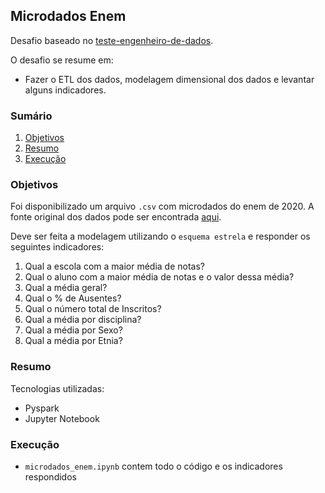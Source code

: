 ## Microdados Enem

Desafio baseado no [teste-engenheiro-de-dados](https://github.com/meshatech/teste-engenheiro-de-dados).

O desafio se resume em:

* Fazer o ETL dos dados, modelagem dimensional dos dados e levantar alguns indicadores.

### Sumário

1. [Objetivos](#objetivos)
2. [Resumo](#resumo)
3. [Execução](#execução)


### Objetivos

Foi disponibilizado um arquivo ``.csv`` com microdados do enem de 2020. A fonte original dos dados pode ser encontrada [aqui](https://download.inep.gov.br/microdados/microdados_enem_2020.zip).

Deve ser feita a modelagem utilizando o ``esquema estrela`` e responder os seguintes indicadores:

1. Qual a escola com a maior média de notas?
2. Qual o aluno com a maior média de notas e o valor dessa média?
3. Qual a média geral?
4. Qual o % de Ausentes?
5. Qual o número total de Inscritos?
6. Qual a média por disciplina?
7. Qual a média por Sexo?
8. Qual a média por Etnia?

### Resumo

Tecnologias utilizadas:
* Pyspark
* Jupyter Notebook

### Execução
* ``microdados_enem.ipynb`` contem todo o código e os indicadores respondidos 

